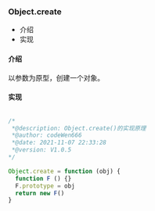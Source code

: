 ### Object.create

- 介绍
- 实现

#### 介绍

以参数为原型，创建一个对象。

#### 实现

```js

/*
 *@description: Object.create()的实现原理
 *@author: codeWen666
 *@date: 2021-11-07 22:33:28
 *@version: V1.0.5
*/

Object.create = function (obj) {
  function F () {}
  F.prototype = obj
  return new F()
}

```

